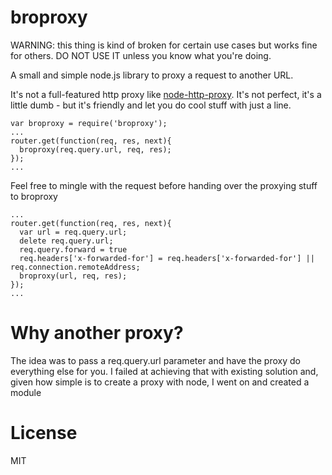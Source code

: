broproxy
=========

WARNING: this thing is kind of broken for certain use cases but works fine for others.
DO NOT USE IT unless you know what you're doing.

A small and simple node.js library to proxy a request to another URL.

It's not a full-featured http proxy like [node-http-proxy](https://github.com/nodejitsu/node-http-proxy).
It's not perfect, it's a little dumb - but it's friendly and let you do cool stuff with just a line.

    var broproxy = require('broproxy');
    ...
    router.get(function(req, res, next){
      broproxy(req.query.url, req, res);
    });
    ...
    
    
Feel free to mingle with the request before handing over the proxying stuff to broproxy
    
    ...
    router.get(function(req, res, next){
      var url = req.query.url;
      delete req.query.url;
      req.query.forward = true
      req.headers['x-forwarded-for'] = req.headers['x-forwarded-for'] || req.connection.remoteAddress;
      broproxy(url, req, res);
    });
    ...

Why another proxy?
====
The idea was to pass a req.query.url parameter and have the proxy do everything else for you.
I failed at achieving that with existing solution and, given how simple is to create a proxy with node, I went on and created a module

License
====
MIT